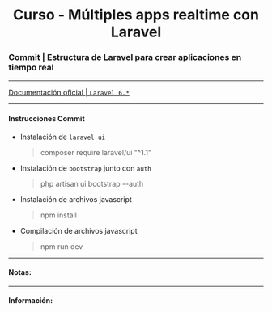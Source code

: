 

<!-- title -->
<h1 align="center">Curso - Múltiples apps realtime con Laravel</h1>
<!-- end title -->

<!-- commit name -->
### Commit | __Estructura de Laravel para crear aplicaciones en tiempo real__
<!-- end commit name -->

- - - - - - - - - - - - - - - - - - - - - - - - - - - - - -

<!-- official documentation -->
[Documentación oficial | `Laravel 6.*` ](https://laravel.com/docs/6.x)
<!-- end official documentation -->

- - - - - - - - - - - - - - - - - - - - - - - - - - - - - -

<!-- commit instructions -->
#### Instrucciones Commit
- Instalación de `laravel ui`
  > composer require laravel/ui "^1.1"
- Instalación de `bootstrap` junto con `auth`
  > php artisan ui bootstrap --auth
- Instalación de archivos javascript
  > npm install
- Compilación de archivos javascript
  > npm run dev
<!-- end commit instructions -->

- - - - - - - - - - - - - - - - - - - - - - - - - - - - - -

<!-- notes -->
#### Notas:
<!-- end notes -->

- - - - - - - - - - - - - - - - - - - - - - - - - - - - - -

<!-- information -->
#### Información:
<!-- end information -->